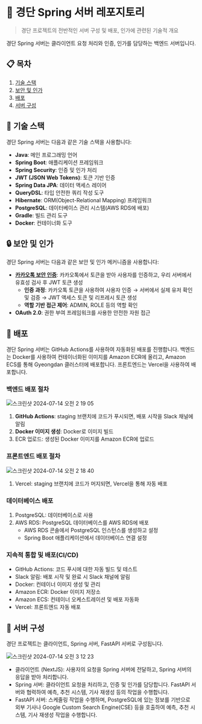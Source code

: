 # 🍡 경단 Spring 서버 레포지토리

> 경단 프로젝트의 전반적인 서버 구성 및 배포, 인가에 관련된 기술적 개요

경단 Spring 서버는 클라이언트 요청 처리와 인증, 인가를 담당하는 백엔드 서버입니다.

## 📋 목차

1. [기술 스택](#-기술-스택)
2. [보안 및 인가](#-보안-및-인가)
3. [배포](#-배포)
4. [서버 구성](#-서버-구성)

## 🔧 기술 스택

경단 Spring 서버는 다음과 같은 기술 스택을 사용합니다:

- **Java**: 메인 프로그래밍 언어
- **Spring Boot**: 애플리케이션 프레임워크
- **Spring Security**: 인증 및 인가 처리
- **JWT (JSON Web Tokens)**: 토큰 기반 인증
- **Spring Data JPA**: 데이터 액세스 레이어
- **QueryDSL**: 타입 안전한 쿼리 작성 도구
- **Hibernate**: ORM(Object-Relational Mapping) 프레임워크
- **PostgreSQL**: 데이터베이스 관리 시스템(AWS RDS에 배포)
- **Gradle**: 빌드 관리 도구
- **Docker**: 컨테이너화 도구

## 🔒 보안 및 인가

경단 Spring 서버는 다음과 같은 보안 및 인가 메커니즘을 사용합니다:

- **[카카오톡 보안 인증](https://developers.kakao.com/docs/latest/ko/kakaologin/rest-api)**: 카카오톡에서 토큰을 받아 사용자를 인증하고, 우리 서버에서 유효성 검사 후 JWT 토큰 생성
  - **인증 과정**: 카카오톡 토큰을 사용하여 사용자 인증 → 서버에서 실제 유저 확인 및 검증 → JWT 액세스 토큰 및 리프레시 토큰 생성
  - **역할 기반 접근 제어**: ADMIN, ROLE 등의 역할 확인
- **OAuth 2.0**: 권한 부여 프레임워크를 사용한 안전한 자원 접근

## 🚀 배포

경단 Spring 서버는 GitHub Actions를 사용하여 자동화된 배포를 진행합니다. 백엔드는 Docker를 사용하여 컨테이너화된 이미지를 Amazon ECR에 올리고, Amazon ECS를 통해 Gyeongdan 클러스터에 배포합니다. 프론트엔드는 Vercel을 사용하여 배포합니다.


### 백엔드 배포 절차
![스크린샷 2024-07-14 오전 2 19 05](https://github.com/user-attachments/assets/f961f9e8-3894-4ef3-ba42-83b16f4931ce)

1. **GitHub Actions**: staging 브랜치에 코드가 푸시되면, 배포 시작을 Slack 채널에 알림
2. **Docker 이미지 생성**: Docker로 이미지 빌드
3. ECR 업로드: 생성된 Docker 이미지를 Amazon ECR에 업로드

### 프론트엔드 배포 절차
![스크린샷 2024-07-14 오전 2 18 40](https://github.com/user-attachments/assets/8dd794d8-7f99-4636-8ff3-bcdb03c3abf4)
1. Vercel: staging 브랜치에 코드가 머지되면, Vercel을 통해 자동 배포

### 데이터베이스 배포
1. PostgreSQL: 데이터베이스로 사용
2. AWS RDS: PostgreSQL 데이터베이스를 AWS RDS에 배포
   - AWS RDS 콘솔에서 PostgreSQL 인스턴스를 생성하고 설정
   - Spring Boot 애플리케이션에서 데이터베이스 연결 설정

### 지속적 통합 및 배포(CI/CD)
- GitHub Actions: 코드 푸시에 대한 자동 빌드 및 테스트
- Slack 알림: 배포 시작 및 완료 시 Slack 채널에 알림
- Docker: 컨테이너 이미지 생성 및 관리
- Amazon ECR: Docker 이미지 저장소
- Amazon ECS: 컨테이너 오케스트레이션 및 배포 자동화
- Vercel: 프론트엔드 자동 배포

## 🔧 서버 구성
경단 프로젝트는 클라이언트, Spring 서버, FastAPI 서버로 구성됩니다.

![스크린샷 2024-07-14 오전 3 12 23](https://github.com/user-attachments/assets/51a00b46-dc10-4659-aadc-b09c4da981b0)

- 클라이언트 (NextJS): 사용자의 요청을 Spring 서버에 전달하고, Spring 서버의 응답을 받아 처리합니다.
- Spring 서버: 클라이언트 요청을 처리하고, 인증 및 인가를 담당합니다. FastAPI 서버와 협력하여 예측, 추천 시스템, 기사 재생성 등의 작업을 수행합니다.
- FastAPI 서버: 스케줄링 작업을 수행하며, PostgreSQL에 있는 정보를 기반으로 외부 기사나 Google Custom Search Engine(CSE) 등을 호출하여 예측, 추천 시스템, 기사 재생성 작업을 수행합니다.

  
